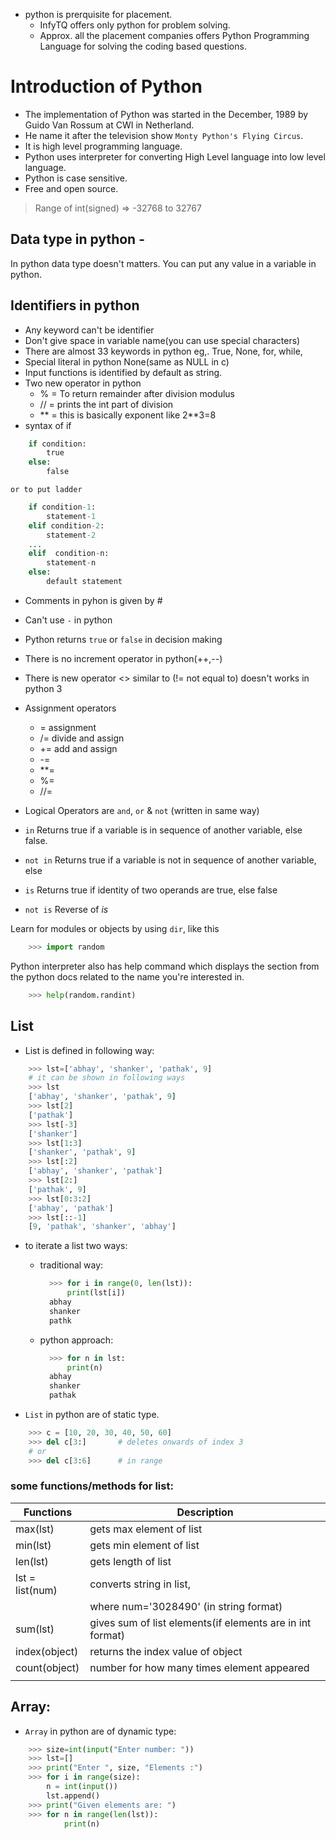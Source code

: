 
- python is prerquisite for placement.
	* InfyTQ offers only python for problem solving.
	* Approx. all the placement companies offers Python Programming Language for solving the coding based questions.

# Introduction of Python

* The implementation of Python was started in the December, 1989 by Guido Van Rossum at  CWI in Netherland.
* He name it after the television show `Monty Python's Flying Circus`.
* It is high level programming language.
* Python uses interpreter for converting High Level language into low level language.
* Python is case sensitive.
* Free and open source.

> Range of int(signed) => -32768 to 32767

## Data type in python -

In python data type doesn't matters. You can put any value in a variable in python.

## Identifiers in python

- Any keyword can't be identifier
- Don't give space in variable name(you can use special characters)
- There are almost 33 keywords in python eg,. True, None, for, while,
- Special literal in python None(same as NULL in c)
- Input functions is identified by default as string.
- Two new operator in python
	* % = To return remainder after division modulus
	* // = prints the int part of division
	* ** = this is basically exponent like 2**3=8
- syntax of if
```py
	if condition:
		true
	else:
		false
```
	or to put ladder

```py
	if condition-1:
		statement-1
	elif condition-2:
		statement-2
	...
	elif  condition-n:
		statement-n
	else:
		default statement
```

- Comments in pyhon is given by #
- Can't use `-` in python
- Python returns `true` or `false` in decision making
- There is no increment operator in python(++,--)
- There is new operator <> similar to (!= not equal to) doesn't works in python 3
- Assignment operators
	* =		assignment
	* /=	divide and assign
	* +=	add and assign
	* -=
	* **=
	* %=
	* //=

- Logical Operators are	`and`, `or` & `not` (written in same way)
- `in`		Returns true if a variable is in sequence of another variable, else false.
- `not in`	Returns true if a variable is not in sequence of another variable, else
- `is`		Returns true if identity of two operands are true, else false
- `not is`	Reverse of _is_

Learn for modules or objects by using `dir`, like this

```py
	>>> import random
```

Python interpreter also has help command which displays the section from the python docs related to the name you're interested in.

```py
	>>> help(random.randint)
```

## List

* List is defined in following way:
```py
	>>> lst=['abhay', 'shanker', 'pathak', 9]
	# it can be shown in following ways
	>>> lst
	['abhay', 'shanker', 'pathak', 9]
	>>> lst[2]
	['pathak']
	>>> lst[-3]
	['shanker']
	>>> lst[1:3]
	['shanker', 'pathak', 9]
	>>> lst[:2]
	['abhay', 'shanker', 'pathak']
	>>> lst[2:]
	['pathak', 9]
	>>> lst[0:3:2]
	['abhay', 'pathak']
	>>> lst[::-1]
	[9, 'pathak', 'shanker', 'abhay']
```

* to iterate a list two ways:
	* traditional way:
	  ```py
		>>> for i in range(0, len(lst)):
			print(lst[i])
		abhay
		shanker
		pathk
	  ```
	* python approach:
	  ```py
		>>> for n in lst:
			print(n)
		abhay
		shanker
		pathak
	  ```

* `List` in python are of static type.
```py
	>>> c = [10, 20, 30, 40, 50, 60]
	>>> del c[3:]		# deletes onwards of index 3
	# or
	>>> del c[3:6]		# in range
```

### some functions/methods for list:

| **Functions**   | **Description**                                           |
|-----------------|-----------------------------------------------------------|
| max(lst)        | gets max element of list                                  |
| min(lst)        | gets min element of list                                  |
| len(lst)        | gets length of list                                       |
| lst = list(num) | converts string in list,                                  |
|                 | where num='3028490' (in string format)                    |
| sum(lst)        | gives sum of list elements(if elements are in int format) |
| index(object)   | returns the index value of object                         |
| count(object)   | number for how many times element appeared                |
|                 |                                                           |

## Array:

* `Array` in python are of dynamic type:
```py
	>>> size=int(input("Enter number: "))
	>>> lst=[]
	>>> print("Enter ", size, "Elements :")
	>>> for i in range(size):
		n = int(input())
		lst.append()
	>>> print("Given elements are: ")
	>>> for n in range(len(lst)):
			print(n)
```

